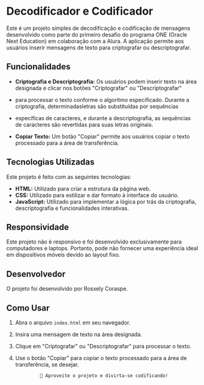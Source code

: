 # Decodificador e Codificador

Este é um projeto simples de decodificação e codificação de mensagens desenvolvido como parte do primeiro desafio do programa ONE (Oracle Next Education) 
em colaboração com a Alura. A aplicação permite aos usuários inserir mensagens de texto para criptografar ou descriptografar.


## Funcionalidades

- **Criptografia e Descriptografia:** Os usuários podem inserir texto na área designada e clicar nos botões "Criptografar" ou "Descriptografar"
- para processar o texto conforme o algoritmo especificado. Durante a criptografia, determinadasletras são substituídas por sequências
- específicas de caracteres, e durante a descriptografia, as sequências de caracteres são revertidas para suas letras originais.
  
- **Copiar Texto:** Um botão "Copiar" permite aos usuários copiar o texto processado para a área de transferência.


## Tecnologias Utilizadas

Este projeto é feito com as seguintes tecnologias:

- **HTML:** Utilizado para criar a estrutura da página web.
- **CSS:** Utilizado para estilizar e dar formato à interface do usuário.
- **JavaScript:** Utilizado para implementar a lógica por trás da criptografia, descriptografia e funcionalidades interativas.


## Responsividade

Este projeto não é responsivo e foi desenvolvido exclusivamente para computadores e laptops. Portanto, pode não 
fornecer uma experiência ideal em dispositivos móveis devido ao layout fixo.

## Desenvolvedor

O projeto foi desenvolvido por Rosxely Coraspe.

## Como Usar

1. Abra o arquivo `index.html` em seu navegador.
2. Insira uma mensagem de texto na área designada.
3. Clique em "Criptografar" ou "Descriptografar" para processar o texto.
4. Use o botão "Copiar" para copiar o texto processado para a área de transferência, se desejar.

     
                🚀 Aproveite o projeto e divirta-se codificando!

